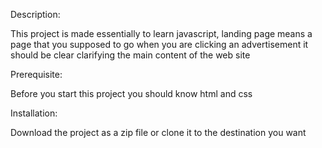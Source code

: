 Description:

This project is made essentially to learn javascript, landing page means a page that you supposed to go when you are clicking an advertisement it should be clear clarifying the main content of the web site 

Prerequisite:

Before you start this project you should know html and css

Installation:

Download the project as a zip file or clone it to the destination you want
